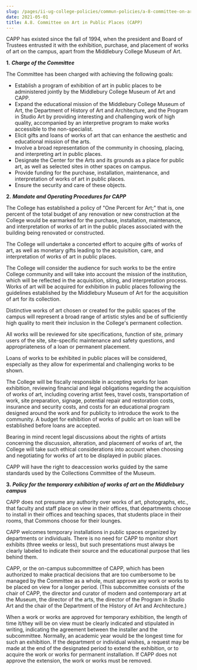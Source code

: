 ```yaml
---
slug: /pages/ii-ug-college-policies/commun-policies/a-8-committee-on-art-in-public-places
date: 2021-05-01
title: A.8. Committee on Art in Public Places (CAPP)
---
```

CAPP has existed since the fall of 1994, when the president and Board of Trustees entrusted it with the exhibition, purchase, and placement of works of art on the campus, apart from the Middlebury College Museum of Art.

**1.** _**Charge of the Committee**_

The Committee has been charged with achieving the following goals:

*   Establish a program of exhibition of art in public places to be administered jointly by the Middlebury College Museum of Art and CAPP.
*   Expand the educational mission of the Middlebury College Museum of Art, the Department of History of Art and Architecture, and the Program in Studio Art by providing interesting and challenging work of high quality, accompanied by an interpretive program to make works accessible to the non-specialist.
*   Elicit gifts and loans of works of art that can enhance the aesthetic and educational mission of the arts.
*   Involve a broad representation of the community in choosing, placing, and interpreting art in public places.
*   Designate the Center for the Arts and its grounds as a place for public art, as well as selected sites in other spaces on campus.
*   Provide funding for the purchase, installation, maintenance, and interpretation of works of art in public places.
*   Ensure the security and care of these objects.

**2.** _**Mandate and Operating Procedures for CAPP**_

The College has established a policy of "One Percent for Art;" that is, one percent of the total budget of any renovation or new construction at the College would be earmarked for the purchase, installation, maintenance, and interpretation of works of art in the public places associated with the building being renovated or constructed.

The College will undertake a concerted effort to acquire gifts of works of art, as well as monetary gifts leading to the acquisition, care, and interpretation of works of art in public places.

The College will consider the audience for such works to be the entire College community and will take into account the mission of the institution, which will be reflected in the acquisition, siting, and interpretation process.  Works of art will be acquired for exhibition in public places following the guidelines established by the Middlebury Museum of Art for the acquisition of art for its collection.

Distinctive works of art chosen or created for the public spaces of the campus will represent a broad range of artistic styles and be of sufficiently high quality to merit their inclusion in the College's permanent collection.

All works will be reviewed for site specifications, function of site, primary users of the site, site-specific maintenance and safety questions, and appropriateness of a loan or permanent placement.

Loans of works to be exhibited in public places will be considered, especially as they allow for experimental and challenging works to be shown.

The College will be fiscally responsible in accepting works for loan exhibition, reviewing financial and legal obligations regarding the acquisition of works of art, including covering artist fees, travel costs, transportation of work, site preparation, signage, potential repair and restoration costs, insurance and security costs, and costs for an educational program designed around the work and for publicity to introduce the work to the community. A budget for exhibition of works of public art on loan will be established before loans are accepted.

Bearing in mind recent legal discussions about the rights of artists concerning the discussion, alteration, and placement of works of art, the College will take such ethical considerations into account when choosing and negotiating for works of art to be displayed in public places.

CAPP will have the right to deaccession works guided by the same standards used by the Collections Committee of the Museum.

**3.** _**Policy for the temporary exhibition of works of art on the Middlebury campus**_

CAPP does not presume any authority over works of art, photographs, etc., that faculty and staff place on view in their offices, that departments choose to install in their offices and teaching spaces, that students place in their rooms, that Commons choose for their lounges.

CAPP welcomes temporary installations in public spaces organized by departments or individuals. There is no need for CAPP to monitor short exhibits (three weeks or less), but such presentations must always be clearly labeled to indicate their source and the educational purpose that lies behind them.

CAPP, or the on-campus subcommittee of CAPP, which has been authorized to make practical decisions that are too cumbersome to be managed by the Committee as a whole, must approve any work or works to be placed on view for a longer period. (This subcommittee consists of the chair of CAPP, the director and curator of modern and contemporary art at the Museum, the director of the arts, the director of the Program in Studio Art and the chair of the Department of the History of Art and Architecture.)

When a work or works are approved for temporary exhibition, the length of time it/they will be on view must be clearly indicated and stipulated in writing, indicating the agreement between the installer and the subcommittee. Normally, an academic year would be the longest time for such an exhibition. If the department or individual wishes, a request may be made at the end of the designated period to extend the exhibition, or to acquire the work or works for permanent installation. If CAPP does not approve the extension, the work or works must be removed.